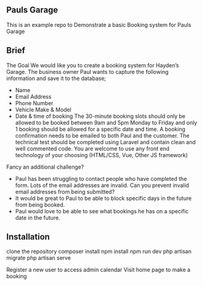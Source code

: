 ## Pauls Garage

This is an example repo to Demonstrate a basic Booking system for Pauls Garage

## Brief
The Goal
We would like you to create a booking system for Hayden’s Garage. The business owner
Paul wants to capture the following information and save it to the database;
- Name
- Email Address
- Phone Number
- Vehicle Make & Model
- Date & time of booking
The 30-minute booking slots should only be allowed to be booked between 9am and 5pm
Monday to Friday and only 1 booking should be allowed for a specific date and time.
A booking confirmation needs to be emailed to both Paul and the customer.
The technical test should be completed using Laravel and contain clean and well
commented code. You are welcome to use any front end technology of your choosing
(HTML/CSS, Vue, Other JS framework)

Fancy an additional challenge?
- Paul has been struggling to contact people who have completed the form. Lots of the
email addresses are invalid. Can you prevent invalid email addresses from being
submitted?
- It would be great to Paul to be able to block specific days in the future from being
booked.
- Paul would love to be able to see what bookings he has on a specific date in the
future.

## Installation

clone the repository
composer install
npm install
npm run dev
php artisan migrate
php artisan serve

Register a new user to access admin calendar
Visit home page to make a booking
